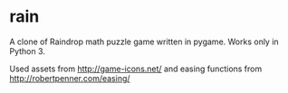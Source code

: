 # rain
A clone of Raindrop math puzzle game written in pygame. Works only in Python 3.

Used assets from http://game-icons.net/ and easing functions from http://robertpenner.com/easing/
